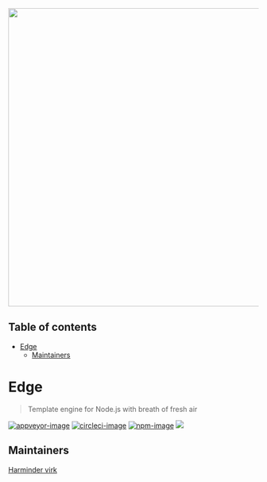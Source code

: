 <div align="center"><img src="https://res.cloudinary.com/adonis-js/image/upload/q_100/v1600679850/edge-banner_wao6ex.png" width="600px"></div>

<!-- START doctoc generated TOC please keep comment here to allow auto update -->
<!-- DON'T EDIT THIS SECTION, INSTEAD RE-RUN doctoc TO UPDATE -->
## Table of contents

- [Edge](#edge)
  - [Maintainers](#maintainers)

<!-- END doctoc generated TOC please keep comment here to allow auto update -->

# Edge

> Template engine for Node.js with breath of fresh air

[![appveyor-image]][appveyor-url] [![circleci-image]][circleci-url] [![npm-image]][npm-url] ![](https://img.shields.io/badge/Typescript-294E80.svg?style=for-the-badge&logo=typescript)

## Maintainers

[Harminder virk](https://github.com/thetutlage)

[appveyor-image]: https://img.shields.io/appveyor/ci/thetutlage/edge/master.svg?style=for-the-badge&logo=appveyor
[appveyor-url]: https://ci.appveyor.com/project/thetutlage/edge 'appveyor'
[circleci-image]: https://img.shields.io/circleci/project/github/edge-js/edge/master.svg?style=for-the-badge&logo=circleci
[circleci-url]: https://circleci.com/gh/edge-js/edge 'circleci'
[npm-image]: https://img.shields.io/npm/v/edge.js.svg?style=for-the-badge&logo=npm
[npm-url]: https://npmjs.org/package/edge.js 'npm'
